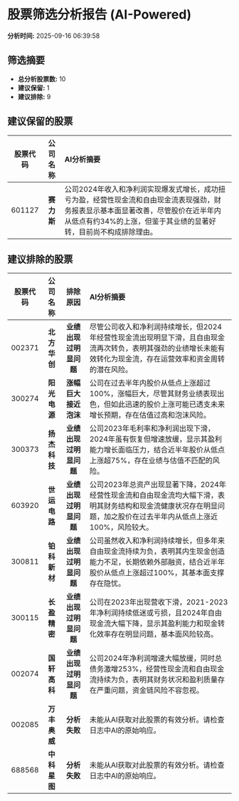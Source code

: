 # 股票筛选分析报告 (AI-Powered)

**分析时间:** 2025-09-16 06:39:58

## 筛选摘要

- **总分析股票数:** 10
- **建议保留:** 1
- **建议排除:** 9

## 建议保留的股票

| 股票代码 | 公司名称 | AI分析摘要 |
|:---:|:---:|:---|
| 601127 | **赛力斯** | 公司2024年收入和净利润实现爆发式增长，成功扭亏为盈，经营性现金流和自由现金流表现强劲，财务报表显示基本面显著改善，尽管股价在近半年内从低点有约34%的上涨，但鉴于其业绩的显著好转，目前尚不构成排除理由。 |

## 建议排除的股票

| 股票代码 | 公司名称 | 排除原因 | AI分析摘要 |
|:---:|:---:|:---:|:---|
| 002371 | **北方华创** | **业绩出现过明显问题** | 尽管公司收入和净利润持续增长，但2024年经营性现金流出现明显下滑，且自由现金流再次转负，表明其强劲的业绩增长未能有效转化为现金流，存在运营效率和资金周转的潜在风险。 |
| 300274 | **阳光电源** | **涨幅巨大接近泡沫** | 公司在过去半年内股价从低点上涨超过100%，涨幅巨大，尽管其财务业绩表现出色，但如此迅速的股价上涨可能已透支未来增长预期，存在估值过高和泡沫风险。 |
| 300373 | **扬杰科技** | **业绩出现过明显问题** | 公司2023年毛利率和净利润出现下滑，2024年虽有恢复但增速放缓，显示其盈利能力增长面临压力，结合近半年股价从低点上涨超75%，存在业绩与估值不匹配的风险。 |
| 603920 | **世运电路** | **业绩出现过明显问题** | 公司2023年总资产出现显著下降，2024年经营性现金流和自由现金流均大幅下滑，表明其财务结构和现金流健康状况存在明显问题，加之股价在过去半年内从低点上涨近100%，风险较大。 |
| 300811 | **铂科新材** | **业绩出现过明显问题** | 公司虽然收入和净利润持续增长，但多年来自由现金流持续为负，表明其内生现金创造能力不足，长期依赖外部融资，结合近半年股价从低点上涨超过100%，其基本面支撑存在隐忧。 |
| 300115 | **长盈精密** | **业绩出现过明显问题** | 公司在2023年出现营收下滑，2021-2023年净利润持续低迷或亏损，且2024年自由现金流大幅下降，显示其盈利能力和现金转化效率存在明显问题，基本面风险较高。 |
| 002074 | **国轩高科** | **业绩出现过明显问题** | 公司2024年净利润增速大幅放缓，同时总债务激增253%，经营性现金流和自由现金流持续为负，表明其财务状况和盈利质量存在严重问题，资金链风险不容忽视。 |
| 002085 | **万丰奥威** | **分析失败** | 未能从AI获取对此股票的有效分析。请检查日志中AI的原始响应。 |
| 688568 | **中科星图** | **分析失败** | 未能从AI获取对此股票的有效分析。请检查日志中AI的原始响应。 |
